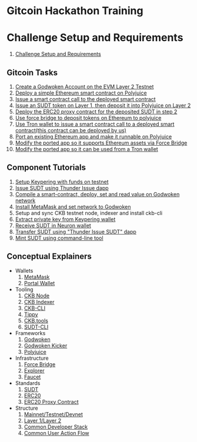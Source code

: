 # Gitcoin Hackathon Training

# Challenge Setup and Requirements

1. [Challenge Setup and Requirements](src/challenge-setup-and-requirements/challenge-setup-and-requirements.md)

## Gitcoin Tasks

1. [Create a Godwoken Account on the EVM Layer 2 Testnet](src/challenges/1.create.godwoken.account.md)
2. [Deploy a simple Ethereum smart contract on Polyjuice](src/challenges/2.deploy.eth.contract.md)
3. [Issue a smart contract call to the deployed smart contract](src/challenges/3.issue.contract.call.md)
4. [Issue an SUDT token on Layer 1, then deposit it into Polyjuice on Layer 2](src/challenges/4.issue.sudt.deposit.md)
5. [Deploy the ERC20 proxy contract for the deposited SUDT in step 2](src/challenges/5.deploy.erc20.proxy.contract.md)
6. [Use force bridge to deposit tokens on Ethereum to polyjuice](src/challenges/6.use.force.bridge.to.deposit.md)
7. [Use Tron wallet to issue a smart contract call to a deployed smart contract(this contract can be deployed by us)](src/challenges/7.use.tron.call.contract.md)
8. [Port an existing Ethereum app and make it runnable on Polyjuice](src/challenges/8.port.eth.dapp.md)
9. [Modify the ported app so it supports Ethereum assets via Force Bridge](src/challenges/9.modify.dapp.support.force.bridge.md)
10. [Modify the ported app so it can be used from a Tron wallet](src/challenges/10.modify.dapp.support.tron.wallet.md)

## Component Tutorials

1. [Setup Keypering with funds on testnet](src/component-tutorials/1.setup.keypering.with.funds.md)
2. [Issue SUDT using Thunder Issue dapp](src/component-tutorials/2.issue.sudt.thunder.md)
3. [Compile a smart-contract, deploy, set and read value on Godwoken network](src/component-tutorials/3.compile.deploy.smart.contract.md)
4. [Install MetaMask and set network to Godwoken](src/component-tutorials/4.setup.metamask.md)
5. Setup and sync CKB testnet node, indexer and install ckb-cli
6. [Extract private key from Keypering wallet](src/component-tutorials/6.keypering.extract.private.key.md)
7. [Receive SUDT in Neuron wallet](src/component-tutorials/7.receive.sudt.in.neuron.md)
8. [Transfer SUDT using "Thunder Issue SUDT" dapp](src/component-tutorials/8.transfer.sudt.thunder.md)
9. [Mint SUDT using command-line tool](src/component-tutorials/9.issue.sudt.cli.md)

## Conceptual Explainers

- Wallets
	1. [MetaMask](src/conceptual-explainers/wallets.md#metamask)
	2. [Portal Wallet](src/conceptual-explainers/wallets.md#portal-wallet)
- Tooling
	1. [CKB Node](src/conceptual-explainers/tooling.md#ckb-node)
	2. [CKB Indexer](src/conceptual-explainers/tooling.md#ckb-indexer)
	3. [CKB-CLI](src/conceptual-explainers/tooling.md#ckb-cli)
	4. [Tippy](src/conceptual-explainers/tooling.md#tippy)
	5. [CKB.tools](src/conceptual-explainers/tooling.md#ckb-tools)
	6. [SUDT-CLI](src/conceptual-explainers/tooling.md#sudt-cli)
- Frameworks
	1. [Godwoken](src/conceptual-explainers/frameworks.md#godwoken)
	2. [Godwoken Kicker](src/conceptual-explainers/frameworks.md#godwoken-kicker)
	3. [Polyjuice](src/conceptual-explainers/frameworks.md#polyjuice)
- Infrastructure
	1. [Force Bridge](src/conceptual-explainers/infrastructure.md#force-bridge)
	2. [Explorer](src/conceptual-explainers/infrastructure.md#explorer)
	3. [Faucet](src/conceptual-explainers/infrastructure.md#faucet)
- Standards
	1. [SUDT](src/conceptual-explainers/standards.md#sudt)
	2. [ERC20](src/conceptual-explainers/standards.md#erc20)
	3. [ERC20 Proxy Contract](src/conceptual-explainers/standards.md#erc20-proxy-contract)
- Structure
	1. [Mainnet/Testnet/Devnet](src/conceptual-explainers/structure.md#mainnet-testnet-devnet)
	2. [Layer 1/Layer 2](src/conceptual-explainers/standards.md#layer-1-layer-2)
	3. [Common Developer Stack](src/conceptual-explainers/standards.md#common-developer-stack)
	4. [Common User Action Flow](src/conceptual-explainers/standards.md#common-user-action-flow)
